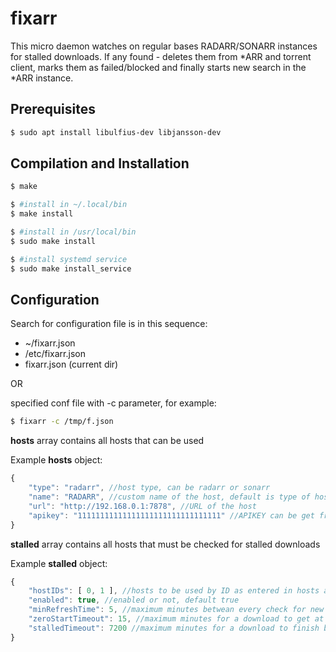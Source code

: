 
# fixarr

This micro daemon watches on regular bases RADARR/SONARR instances for stalled downloads.
If any found - deletes them from *ARR and torrent client, marks them as failed/blocked and finally starts new search in the *ARR instance.

## Prerequisites

```bash
$ sudo apt install libulfius-dev libjansson-dev
```

## Compilation and Installation

```bash
$ make

$ #install in ~/.local/bin
$ make install

$ #install in /usr/local/bin
$ sudo make install

$ #install systemd service
$ sudo make install_service
```

## Configuration

Search for configuration file is in this sequence:
- ~/fixarr.json
- /etc/fixarr.json
- fixarr.json (current dir)

OR

specified conf file with -c parameter, for example:

```bash
$ fixarr -c /tmp/f.json
```

**hosts** array contains all hosts that can be used

Example **hosts** object:
```javascript
{
	"type": "radarr", //host type, can be radarr or sonarr
	"name": "RADARR", //custom name of the host, default is type of host
	"url": "http://192.168.0.1:7878", //URL of the host
	"apikey": "11111111111111111111111111111111" //APIKEY can be get from http://192.168.0.1:7878/settings/general -> API Key
}
```
**stalled** array contains all hosts that must be checked for stalled downloads

Example **stalled** object:
```javascript
{
	"hostIDs": [ 0, 1 ], //hosts to be used by ID as entered in hosts array
	"enabled": true, //enabled or not, default true
	"minRefreshTime": 5, //maximum minutes betwean every check for new stalled downloads; minimum 1 min
	"zeroStartTimeout": 15, //maximum minutes for a download to get at least 1 byte before considered as stalled; 0 - disabled
	"stalledTimeout": 7200 //maximum minutes for a download to finish before considered as stalled; 0 - disabled
}
```
